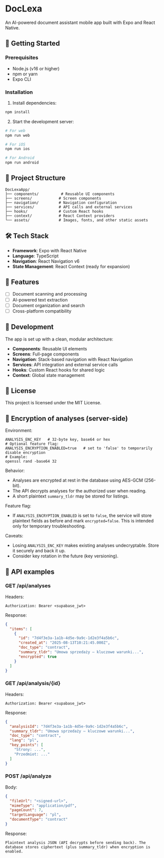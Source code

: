 # DocLexa

An AI-powered document assistant mobile app built with Expo and React Native.

## 🚀 Getting Started

### Prerequisites
- Node.js (v16 or higher)
- npm or yarn
- Expo CLI

### Installation

1. Install dependencies:
```bash
npm install
```

2. Start the development server:
```bash
# For web
npm run web

# For iOS
npm run ios

# For Android
npm run android
```

## 📁 Project Structure

```
DocLexaApp/
├── components/          # Reusable UI components
├── screens/            # Screen components
├── navigation/         # Navigation configuration
├── services/           # API calls and external services
├── hooks/              # Custom React hooks
├── context/            # React Context providers
└── assets/             # Images, fonts, and other static assets
```

## 🛠️ Tech Stack

- **Framework**: Expo with React Native
- **Language**: TypeScript
- **Navigation**: React Navigation v6
- **State Management**: React Context (ready for expansion)

## 📱 Features

- [ ] Document scanning and processing
- [ ] AI-powered text extraction
- [ ] Document organization and search
- [ ] Cross-platform compatibility

## 🎨 Development

The app is set up with a clean, modular architecture:

- **Components**: Reusable UI elements
- **Screens**: Full-page components
- **Navigation**: Stack-based navigation with React Navigation
- **Services**: API integration and external service calls
- **Hooks**: Custom React hooks for shared logic
- **Context**: Global state management

## 📄 License

This project is licensed under the MIT License. 

## 🔐 Encryption of analyses (server-side)

Environment:

```
ANALYSIS_ENC_KEY   # 32-byte key, base64 or hex
# Optional feature flag:
ANALYSIS_ENCRYPTION_ENABLED=true   # set to 'false' to temporarily disable encryption
# Example:
openssl rand -base64 32
```

Behavior:
- Analyses are encrypted at rest in the database using AES-GCM (256-bit).
- The API decrypts analyses for the authorized user when reading.
- A short plaintext `summary_tldr` may be stored for listings.

Feature flag:
- If `ANALYSIS_ENCRYPTION_ENABLED` is set to `false`, the service will store plaintext fields as before and mark `encrypted=false`. This is intended only for temporary troubleshooting.

Caveats:
- Losing `ANALYSIS_ENC_KEY` makes existing analyses undecryptable. Store it securely and back it up.
- Consider key rotation in the future (key versioning).

## 🔌 API examples

### GET /api/analyses

Headers:

```
Authorization: Bearer <supabase_jwt>
```

Response:

```json
{
  "items": [
    {
      "id": "7d4f3e3a-1a1b-4d5e-9a9c-1d2e3f4a5b6c",
      "created_at": "2025-08-13T10:21:45.000Z",
      "doc_type": "contract",
      "summary_tldr": "Umowa sprzedaży – kluczowe warunki...",
      "encrypted": true
    }
  ]
}
```

### GET /api/analysis/{id}

Headers:

```
Authorization: Bearer <supabase_jwt>
```

Response:

```json
{
  "analysisId": "7d4f3e3a-1a1b-4d5e-9a9c-1d2e3f4a5b6c",
  "summary_tldr": "Umowa sprzedaży – kluczowe warunki...",
  "doc_type": "contract",
  "lang": "pl",
  "key_points": [
    "Strony: ...",
    "Przedmiot: ..."
  ]
}
```

### POST /api/analyze

Body:

```json
{
  "fileUrl": "<signed-url>",
  "mimeType": "application/pdf",
  "pageCount": 7,
  "targetLanguage": "pl",
  "documentType": "contract"
}
```

Response:

```
Plaintext analysis JSON (API decrypts before sending back). The database stores ciphertext (plus summary_tldr) when encryption is enabled.
```